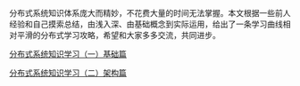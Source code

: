 分布式系统知识体系庞大而精妙，不花费大量的时间无法掌握。本文根据一些前人经验和自己摸索总结，由浅入深、由基础概念到实际运用，给出了一条学习曲线相对平滑的分布式学习攻略，希望和大家多多交流，共同进步。

[分布式系统知识学习（一）基础篇](https://github.com/Ty-Chen/Awesome-Distributed-System/blob/master/Base.md)


[分布式系统知识学习（二）架构篇](https://github.com/Ty-Chen/Awesome-Distributed-System/blob/master/DesignPattern.md)
